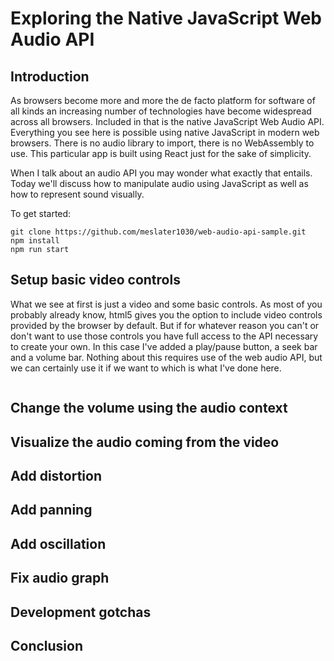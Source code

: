# Exploring the Native JavaScript Web Audio API


## Introduction
As browsers become more and more the de facto platform for software of all kinds an increasing number of technologies have become widespread across all browsers. Included in that is the native JavaScript Web Audio API. Everything you see here is possible using native JavaScript in modern web browsers. There is no audio library to import, there is no WebAssembly to use. This particular app is built using React just for the sake of simplicity.

When I talk about an audio API you may wonder what exactly that entails. Today we'll discuss how to manipulate audio using JavaScript as well as how to represent sound visually.

To get started:

```
git clone https://github.com/meslater1030/web-audio-api-sample.git
npm install
npm run start
```


## Setup basic video controls
What we see at first is just a video and some basic controls. As most of you probably already know, html5 gives you the option to include video controls provided by the browser by default. But if for whatever reason you can't or don't want to use those controls you have full access to the API necessary to create your own. In this case I've added a play/pause button, a seek bar and a volume bar. Nothing about this requires use of the web audio API, but we can certainly use it if we want to which is what I've done here.

```

```


## Change the volume using the audio context
## Visualize the audio coming from the video
## Add distortion
## Add panning
## Add oscillation
## Fix audio graph
## Development gotchas
## Conclusion